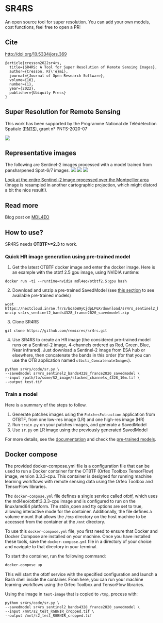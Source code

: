 # SR4RS

An open source tool for super resolution.
You can add your own models, cost functions, feel free to open a PR!

## Cite

http://doi.org/10.5334/jors.369

```
@article{cresson2022sr4rs,
  title={SR4RS: A Tool for Super Resolution of Remote Sensing Images},
  author={Cresson, R{\'e}mi},
  journal={Journal of Open Research Software},
  volume={10},
  number={1},
  year={2022},
  publisher={Ubiquity Press}
}
```

## Super Resolution for Remote Sensing

This work has been supported by the Programme National de Télédétection Spatiale ([PNTS](http://programmes.insu.cnrs.fr/pnts/)), grant n° PNTS-2020-07 

<img src ="doc/logos.jpg" />

## Representative images

The following are Sentinel-2 images processed with a model trained from pansharpened Spot-6/7 images.
<img src ="doc/c3.jpg" />
<img src ="doc/c2.jpg" />
<img src ="doc/c1.jpg" />

[Look at the entire Sentinel-2 image processed over the Montpellier area](https://remicres.github.io/super-resolution) (Image is resampled in another cartographic projection, which might distord a bit the nice result!).

## Read more

Blog post on [MDL4EO](https://mdl4eo.irstea.fr/2019/03/29/enhancement-of-sentinel-2-images-at-1-5m/)

## How to use?

SR4RS needs **OTBTF>=2.3** to work.

### Quick HR image generation using pre-trained model

1. Get the latest OTBTF docker image and enter the docker image.  Here is an example with the otbtf 2.5 gpu image, using NVIDIA runtime:
```
docker run -ti --runtime=nvidia mdl4eo/otbtf2.5:gpu bash
```

2. Download and unzip a pre-trained SavedModel (see [this section](doc/PRETRAINED_MODELS.md) to see available pre-trained models)
```
wget https://nextcloud.inrae.fr/s/boabW9yCjdpLPGX/download/sr4rs_sentinel2_bands4328_france2020_savedmodel.zip
unzip sr4rs_sentinel2_bands4328_france2020_savedmodel.zip
```

3. Clone SR4RS
```
git clone https://github.com/remicres/sr4rs.git
```

4. Use SR4RS to create an HR image (the considered pre-trained model runs on a Sentinel-2 image, 4-channels ordered as Red, Green, Blue, Near infrared). Just download a Sentinel-2 image from ESA hub or elsewhere, then concatenate the bands in this order (for that you can use the OTB application named `otbcli_ConcatenateImages`).
```
python sr4rs/code/sr.py \
--savedmodel sr4rs_sentinel2_bands4328_france2020_savedmodel \
--input /path/to/some/S2_image/stacked_channels_4328_10m.tif \
--output test.tif
```

### Train a model

Here is a summary of the steps to follow.
1. Generate patches images using the `PatchesExtraction` application from OTBTF, from one low-res image (LR) and one high-res image (HR)
2. Run `train.py` on your patches images, and generate a SavedModel
3. Use `sr.py` on LR image using the previously generated SavedModel

For more details, see the [documentation](doc/HOW_TO.md) and check the [pre-trained models](doc/PRETRAINED_MODELS.md).

## Docker compose
The provided docker-compose.yml file is a configuration file that can be used to run a Docker container for the OTBTF (Orfeo Toolbox TensorFlow) image, version 3.3.3-cpu. This container is designed for running machine learning workflows with remote sensing data using the Orfeo Toolbox and TensorFlow libraries.

The `docker-compose.yml` file defines a single service called otbtf, which uses the mdl4eo/otbtf:3.3.3-cpu image and is configured to run on the linux/amd64 platform. The stdin_open and tty options are set to true, allowing interactive mode for the container. Additionally, the file defines a volume mount that allows the `/tmp` directory on the host machine to be accessed from the container at the `/mnt` directory.

To use this `docker-compose.yml` file, you first need to ensure that Docker and Docker Compose are installed on your machine. Once you have installed these tools, save the `docker-compose.yml` file in a directory of your choice and navigate to that directory in your terminal.

To start the container, run the following command:

```bash
docker-compose up
```

This will start the otbtf service with the specified configuration and launch a Bash shell inside the container. From here, you can run your machine learning workflows using the Orfeo Toolbox and TensorFlow libraries.

Using the image in `test-image` that is copied to `/tmp`, process with:

```
python sr4rs/code/sr.py \
--savedmodel sr4rs_sentinel2_bands4328_france2020_savedmodel \
--input /mnt/s2_test_RGBNIR_cropped.tif \
--output /mnt/s2_test_RGBNIR_cropped.tif
```
